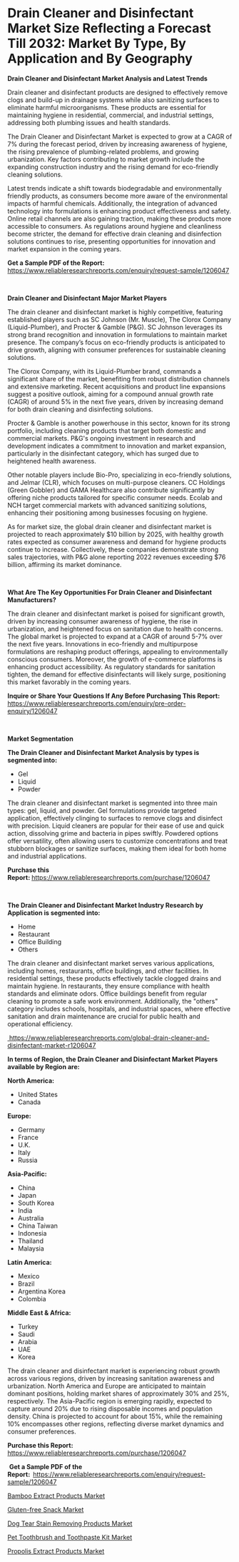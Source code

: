 <p><h1>Drain Cleaner and Disinfectant Market Size Reflecting a Forecast Till 2032: Market By Type, By Application and By Geography</h1></p><p><strong>Drain Cleaner and Disinfectant Market Analysis and Latest Trends</strong></p>
<p><p>Drain cleaner and disinfectant products are designed to effectively remove clogs and build-up in drainage systems while also sanitizing surfaces to eliminate harmful microorganisms. These products are essential for maintaining hygiene in residential, commercial, and industrial settings, addressing both plumbing issues and health standards.</p><p>The Drain Cleaner and Disinfectant Market is expected to grow at a CAGR of 7% during the forecast period, driven by increasing awareness of hygiene, the rising prevalence of plumbing-related problems, and growing urbanization. Key factors contributing to market growth include the expanding construction industry and the rising demand for eco-friendly cleaning solutions. </p><p>Latest trends indicate a shift towards biodegradable and environmentally friendly products, as consumers become more aware of the environmental impacts of harmful chemicals. Additionally, the integration of advanced technology into formulations is enhancing product effectiveness and safety. Online retail channels are also gaining traction, making these products more accessible to consumers. As regulations around hygiene and cleanliness become stricter, the demand for effective drain cleaning and disinfection solutions continues to rise, presenting opportunities for innovation and market expansion in the coming years.</p></p>
<p><strong>Get a Sample PDF of the Report:&nbsp;</strong> <a href="https://www.reliableresearchreports.com/enquiry/request-sample/1206047?utm_campaign=120&utm_medium=2&utm_source=Github&utm_content=ia&utm_term=09022025&utm_id=drain-cleaner-and-disinfectant">https://www.reliableresearchreports.com/enquiry/request-sample/1206047</a></p>
<p>&nbsp;</p>
<p><strong>Drain Cleaner and Disinfectant Major Market Players</strong></p>
<p><p>The drain cleaner and disinfectant market is highly competitive, featuring established players such as SC Johnson (Mr. Muscle), The Clorox Company (Liquid-Plumber), and Procter & Gamble (P&G). SC Johnson leverages its strong brand recognition and innovation in formulations to maintain market presence. The company’s focus on eco-friendly products is anticipated to drive growth, aligning with consumer preferences for sustainable cleaning solutions.</p><p>The Clorox Company, with its Liquid-Plumber brand, commands a significant share of the market, benefiting from robust distribution channels and extensive marketing. Recent acquisitions and product line expansions suggest a positive outlook, aiming for a compound annual growth rate (CAGR) of around 5% in the next five years, driven by increasing demand for both drain cleaning and disinfecting solutions.</p><p>Procter & Gamble is another powerhouse in this sector, known for its strong portfolio, including cleaning products that target both domestic and commercial markets. P&G's ongoing investment in research and development indicates a commitment to innovation and market expansion, particularly in the disinfectant category, which has surged due to heightened health awareness.</p><p>Other notable players include Bio-Pro, specializing in eco-friendly solutions, and Jelmar (CLR), which focuses on multi-purpose cleaners. CC Holdings (Green Gobbler) and GAMA Healthcare also contribute significantly by offering niche products tailored for specific consumer needs. Ecolab and NCH target commercial markets with advanced sanitizing solutions, enhancing their positioning among businesses focusing on hygiene.</p><p>As for market size, the global drain cleaner and disinfectant market is projected to reach approximately $10 billion by 2025, with healthy growth rates expected as consumer awareness and demand for hygiene products continue to increase. Collectively, these companies demonstrate strong sales trajectories, with P&G alone reporting 2022 revenues exceeding $76 billion, affirming its market dominance.</p></p>
<p>&nbsp;</p>
<p><strong>What Are The Key Opportunities For Drain Cleaner and Disinfectant Manufacturers?</strong></p>
<p><p>The drain cleaner and disinfectant market is poised for significant growth, driven by increasing consumer awareness of hygiene, the rise in urbanization, and heightened focus on sanitation due to health concerns. The global market is projected to expand at a CAGR of around 5-7% over the next five years. Innovations in eco-friendly and multipurpose formulations are reshaping product offerings, appealing to environmentally conscious consumers. Moreover, the growth of e-commerce platforms is enhancing product accessibility. As regulatory standards for sanitation tighten, the demand for effective disinfectants will likely surge, positioning this market favorably in the coming years.</p></p>
<p><strong>Inquire or Share Your Questions If Any Before Purchasing This Report:</strong> <a href="https://www.reliableresearchreports.com/enquiry/pre-order-enquiry/1206047?utm_campaign=120&utm_medium=2&utm_source=Github&utm_content=ia&utm_term=09022025&utm_id=drain-cleaner-and-disinfectant">https://www.reliableresearchreports.com/enquiry/pre-order-enquiry/1206047</a></p>
<p>&nbsp;</p>
<p><strong>Market Segmentation</strong></p>
<p><strong>The Drain Cleaner and Disinfectant Market Analysis by types is segmented into:</strong></p>
<p><ul><li>Gel</li><li>Liquid</li><li>Powder</li></ul></p>
<p><p>The drain cleaner and disinfectant market is segmented into three main types: gel, liquid, and powder. Gel formulations provide targeted application, effectively clinging to surfaces to remove clogs and disinfect with precision. Liquid cleaners are popular for their ease of use and quick action, dissolving grime and bacteria in pipes swiftly. Powdered options offer versatility, often allowing users to customize concentrations and treat stubborn blockages or sanitize surfaces, making them ideal for both home and industrial applications.</p></p>
<p><strong>Purchase this Report:&nbsp;</strong><a href="https://www.reliableresearchreports.com/purchase/1206047?utm_campaign=120&utm_medium=2&utm_source=Github&utm_content=ia&utm_term=09022025&utm_id=drain-cleaner-and-disinfectant">https://www.reliableresearchreports.com/purchase/1206047</a></p>
<p>&nbsp;</p>
<p><strong>The Drain Cleaner and Disinfectant Market Industry Research by Application is segmented into:</strong></p>
<p><ul><li>Home</li><li>Restaurant</li><li>Office Building</li><li>Others</li></ul></p>
<p><p>The drain cleaner and disinfectant market serves various applications, including homes, restaurants, office buildings, and other facilities. In residential settings, these products effectively tackle clogged drains and maintain hygiene. In restaurants, they ensure compliance with health standards and eliminate odors. Office buildings benefit from regular cleaning to promote a safe work environment. Additionally, the "others" category includes schools, hospitals, and industrial spaces, where effective sanitation and drain maintenance are crucial for public health and operational efficiency.</p></p>
<p><a href="https://www.reliableresearchreports.com/global-drain-cleaner-and-disinfectant-market-r1206047?utm_campaign=120&utm_medium=2&utm_source=Github&utm_content=ia&utm_term=09022025&utm_id=drain-cleaner-and-disinfectant">&nbsp;https://www.reliableresearchreports.com/global-drain-cleaner-and-disinfectant-market-r1206047</a></p>
<p><strong>In terms of Region, the Drain Cleaner and Disinfectant Market Players available by Region are:</strong></p>
<p>
    <p> <strong> North America: </strong>
        <ul>
            <li>United States</li>
            <li>Canada</li>
        </ul>
        </p> 
    <p> <strong> Europe: </strong>
        <ul>
            <li>Germany</li>
            <li>France</li>
            <li>U.K.</li>
            <li>Italy</li>
            <li>Russia</li>
        </ul>
        </p> 
    <p> <strong> Asia-Pacific: </strong>
        <ul>
            <li>China</li>
            <li>Japan</li>
            <li>South Korea</li>
            <li>India</li>
            <li>Australia</li>
            <li>China Taiwan</li>
            <li>Indonesia</li>
            <li>Thailand</li>
            <li>Malaysia</li>
        </ul>
        </p> 
    <p> <strong> Latin America: </strong>
        <ul>
            <li>Mexico</li>
            <li>Brazil</li>
            <li>Argentina Korea</li>
            <li>Colombia</li>
        </ul>
        </p> 
    <p> <strong> Middle East & Africa: </strong>
        <ul>
            <li>Turkey</li>
            <li>Saudi</li>
            <li>Arabia</li>
            <li>UAE</li>
            <li>Korea</li>
        </ul>
    </p>
    </p>
<p><p>The drain cleaner and disinfectant market is experiencing robust growth across various regions, driven by increasing sanitation awareness and urbanization. North America and Europe are anticipated to maintain dominant positions, holding market shares of approximately 30% and 25%, respectively. The Asia-Pacific region is emerging rapidly, expected to capture around 20% due to rising disposable incomes and population density. China is projected to account for about 15%, while the remaining 10% encompasses other regions, reflecting diverse market dynamics and consumer preferences.</p></p>
<p><strong>Purchase this Report: </strong><a href="https://www.reliableresearchreports.com/purchase/1206047?utm_campaign=120&utm_medium=2&utm_source=Github&utm_content=ia&utm_term=09022025&utm_id=drain-cleaner-and-disinfectant">https://www.reliableresearchreports.com/purchase/1206047</a></p>
<p>&nbsp;<strong>Get a Sample PDF of the Report:&nbsp;&nbsp;</strong><a href="https://www.reliableresearchreports.com/enquiry/request-sample/1206047?utm_campaign=120&utm_medium=2&utm_source=Github&utm_content=ia&utm_term=09022025&utm_id=drain-cleaner-and-disinfectant">https://www.reliableresearchreports.com/enquiry/request-sample/1206047</a></p>
<p><strong></strong></p>
<p><p><a href="https://github.com/ramraomeyie/Market-Research-Report-List-1/blob/main/bamboo-extract-products-market.md?utm_campaign=120&utm_medium=2&utm_source=Github&utm_content=ia&utm_term=09022025&utm_id=drain-cleaner-and-disinfectant">Bamboo Extract Products Market</a></p><p><a href="https://github.com/namaqbagels64/Market-Research-Report-List-1/blob/main/gluten-free-snack-market.md?utm_campaign=120&utm_medium=2&utm_source=Github&utm_content=ia&utm_term=09022025&utm_id=drain-cleaner-and-disinfectant">Gluten-free Snack Market</a></p><p><a href="https://github.com/scaseiargas/Market-Research-Report-List-1/blob/main/dog-tear-stain-removing-products-market.md?utm_campaign=120&utm_medium=2&utm_source=Github&utm_content=ia&utm_term=09022025&utm_id=drain-cleaner-and-disinfectant">Dog Tear Stain Removing Products Market</a></p><p><a href="https://github.com/ngozudapshi/Market-Research-Report-List-1/blob/main/pet-toothbrush-and-toothpaste-kit-market.md?utm_campaign=120&utm_medium=2&utm_source=Github&utm_content=ia&utm_term=09022025&utm_id=drain-cleaner-and-disinfectant">Pet Toothbrush and Toothpaste Kit Market</a></p><p><a href="https://github.com/vitrilaoire/Market-Research-Report-List-1/blob/main/propolis-extract-products-market.md?utm_campaign=120&utm_medium=2&utm_source=Github&utm_content=ia&utm_term=09022025&utm_id=drain-cleaner-and-disinfectant">Propolis Extract Products Market</a></p></p>
